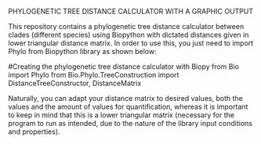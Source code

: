 PHYLOGENETIC TREE DISTANCE CALCULATOR WITH A GRAPHIC OUTPUT                

This repository contains a phylogenetic tree distance calculator between clades (different species) using Biopython with dictated distances given in lower triangular distance matrix.
In order to use this, you just need to import Phylo from Biopython library as shown below: 

#Creating the phylogenetic tree distance calculator with Biopy
from Bio import Phylo
from Bio.Phylo.TreeConstruction import DistanceTreeConstructor, DistanceMatrix

Naturally, you can adapt your distance matrix to desired values, both the values and the amount of values for quantification, whereas it is important to keep in mind that this is a lower triangular matrix (necessary for the program to run as intended, due to the nature of the library input conditions and properties).
